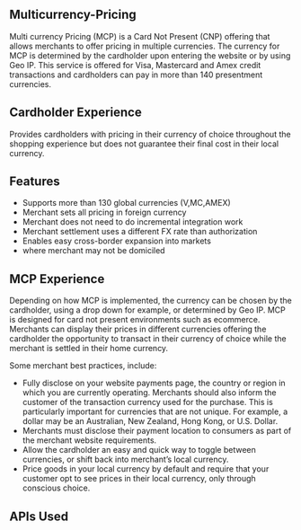 ## Multicurrency-Pricing

Multi currency Pricing (MCP) is a Card Not Present (CNP) offering that allows merchants to offer pricing in multiple currencies. The currency for MCP is determined by the cardholder upon entering the website or by using Geo IP. This service is offered for Visa, Mastercard and Amex credit transactions and cardholders can pay in more than 140 presentment currencies.

## Cardholder Experience
Provides cardholders with pricing in their currency of choice throughout the shopping experience but does not guarantee their final cost in their local currency.

## Features
- Supports more than 130 global currencies (V,MC,AMEX)
- Merchant sets all pricing in foreign currency
- Merchant does not need to do incremental integration work
- Merchant settlement uses a different FX rate than authorization
- Enables easy cross-border expansion into markets
- where merchant may not be domiciled

## MCP  Experience

Depending on how MCP is implemented, the currency can be chosen by the cardholder, using a drop down for example, or determined by Geo IP. MCP is designed for card not present environments such as ecommerce. Merchants can display their prices in different currencies offering the cardholder the opportunity to transact in their currency of choice while the merchant is settled in their home currency.

Some merchant best practices, include:

- Fully disclose on your website payments page, the country or region in which you are currently operating. Merchants should also inform the customer of the transaction currency used for the purchase. This is particularly important for currencies that are not unique. For example, a dollar may be an Australian, New Zealand, Hong Kong, or U.S. Dollar.
- Merchants must disclose their payment location to consumers as part of the merchant website requirements.
- Allow the cardholder an easy and quick way to toggle between currencies, or shift back into merchant’s local currency.
- Price goods in your local currency by default and require that your customer opt to see prices in their local currency, only through conscious choice.

## APIs Used
<!-- type: row -->
<!-- type: card 
title: Get All Rates
description: This API provides the set of exchange rate based on merchant hierarchy setup on OpenFX 2.0 platform. It uses Source currency, Target currency, Client Cross Reference ID and Merchant Cross Reference ID to determine the exchange rate.Target currency is an optional attribute and used as a filter criteria while determining the rate.
link: ../api/?type=post&path=/fx/v1/pricing/request/allrates
-->

<!-- type: row-end -->
